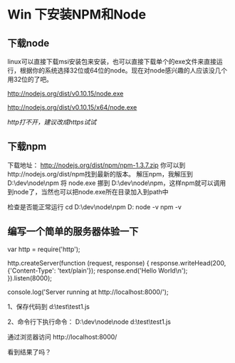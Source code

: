 # Win 下安装NPM和Node

## 下载node 

linux可以直接下载msi安装包来安装，也可以直接下载单个的exe文件来直接运行，根据你的系统选择32位或64位的node。现在对node感兴趣的人应该没几个用32位的了吧。

http://nodejs.org/dist/v0.10.15/node.exe

http://nodejs.org/dist/v0.10.15/x64/node.exe

 *http打不开，建议改成https试试*

## 下载npm 
下载地址： http://nodejs.org/dist/npm/npm-1.3.7.zip 
你可以到http://nodejs.org/dist/npm找到最新的版本。 
解压npm，我解压到 D:\dev\node\npm 
将 node.exe 挪到 D:\dev\node\npm，这样npm就可以调用到node了，当然也可以把node.exe所在目录加入到path中

检查是否能正常运行 
cd D:\dev\node\npm 
D: 
node -v 
npm -v

## 编写一个简单的服务器体验一下

var http = require('http');
 
http.createServer(function (request, response) {
    response.writeHead(200, {'Content-Type': 'text/plain'});
    response.end('Hello World\n');
}).listen(8000);
 
console.log('Server running at http://localhost:8000/');

1、保存代码到 d:\test\test1.js 

2、命令行下执行命令： 
D:\dev\node\node d:\test\test1.js

通过浏览器访问 http://localhost:8000/

看到结果了吗？